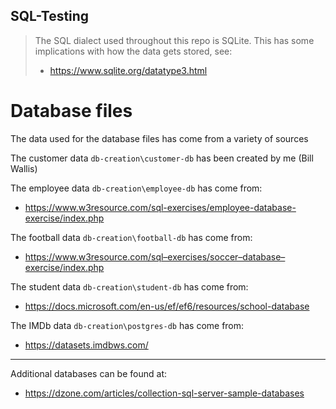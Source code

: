 SQL-Testing
---

> The SQL dialect used throughout this repo is SQLite. This has some implications with how the data gets stored, see:
> * https://www.sqlite.org/datatype3.html

# Database files

The data used for the database files has come from a variety of sources

The customer data `db-creation\customer-db` has been created by me (Bill Wallis)

The employee data `db-creation\employee-db` has come from:
* https://www.w3resource.com/sql-exercises/employee-database-exercise/index.php

The football data `db-creation\football-db` has come from:
* https://www.w3resource.com/sql–exercises/soccer–database–exercise/index.php

The student data `db-creation\student-db` has come from:
 * https://docs.microsoft.com/en-us/ef/ef6/resources/school-database

The IMDb data `db-creation\postgres-db` has come from:
 * https://datasets.imdbws.com/

---

Additional databases can be found at:
* https://dzone.com/articles/collection-sql-server-sample-databases
